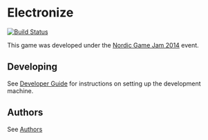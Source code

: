 Electronize
====================
[![Build Status](https://magnum.travis-ci.com/AndersRasmussen/NGJ2014.png?token=32UH3uMn1W3ZW8Sys8py&branch=master)](https://magnum.travis-ci.com/AndersRasmussen/NGJ2014)

This game was developed under the [Nordic Game Jam 2014](http://nordicgamejam.org/) event.

## Developing
See [Developer Guide](docs/DEVELOPERGUIDE.md) for instructions on setting up the development machine.

## Authors
See [Authors](docs/AUTHORS.md)
